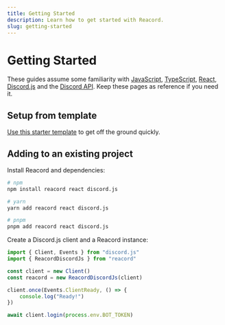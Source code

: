 ```yaml
---
title: Getting Started
description: Learn how to get started with Reacord.
slug: getting-started
---
```


# Getting Started

These guides assume some familiarity with [JavaScript](https://developer.mozilla.org/en-US/docs/Web/javascript), [TypeScript](https://www.typescriptlang.org/), [React](https://reactjs.org), [Discord.js](https://discord.js.org) and the [Discord API](https://discord.dev). Keep these pages as reference if you need it.

## Setup from template

[Use this starter template](https://github.com/itsMapleLeaf/reacord-starter) to get off the ground quickly.

## Adding to an existing project

Install Reacord and dependencies:

```bash
# npm
npm install reacord react discord.js

# yarn
yarn add reacord react discord.js

# pnpm
pnpm add reacord react discord.js
```

Create a Discord.js client and a Reacord instance:

```ts
import { Client, Events } from "discord.js"
import { ReacordDiscordJs } from "reacord"

const client = new Client()
const reacord = new ReacordDiscordJs(client)

client.once(Events.ClientReady, () => {
	console.log("Ready!")
})

await client.login(process.env.BOT_TOKEN)
```
